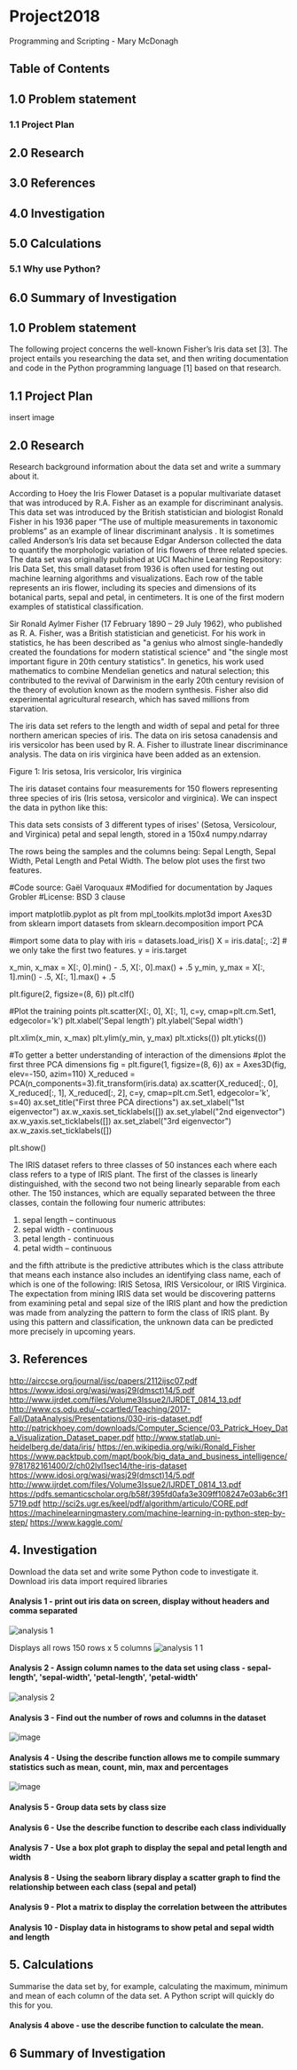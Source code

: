 # Project2018
Programming and Scripting - Mary McDonagh

## Table of Contents
## 1.0 Problem statement	
### 1.1 Project Plan	
## 2.0 Research	
## 3.0 References	
## 4.0 Investigation	
## 5.0 Calculations	
### 5.1 Why use Python?	
## 6.0 Summary of Investigation	

## 1.0 Problem statement
The following project concerns the well-known Fisher’s Iris data set [3]. The project
entails you researching the data set, and then writing documentation and code in the
Python programming language [1] based on that research.

## 1.1 Project Plan

insert image

## 2.0 Research
Research background information about the data set and write a summary about
it.

According to Hoey the Iris Flower Dataset is a popular multivariate dataset that was introduced by R.A. Fisher as an example for discriminant analysis. This data set was introduced by the British statistician and biologist Ronald Fisher in his 1936 paper “The use of multiple measurements in taxonomic problems” as an example of linear discriminant analysis . It is sometimes called Anderson’s Iris data set because Edgar Anderson collected the data to quantify the morphologic variation of Iris flowers of three related species. The data set was originally published at UCI Machine Learning Repository: Iris Data Set, this small dataset from 1936 is often used for testing out machine learning algorithms and visualizations. Each row of the table represents an iris flower, including its species and dimensions of its botanical parts, sepal and petal, in centimeters. It is one of the first modern examples of statistical classification.

Sir Ronald Aylmer Fisher (17 February 1890 – 29 July 1962), who published as R. A. Fisher, was a British statistician and geneticist. For his work in statistics, he has been described as "a genius who almost single-handedly created the foundations for modern statistical science" and "the single most important figure in 20th century statistics". In genetics, his work used mathematics to combine Mendelian genetics and natural selection; this contributed to the revival of Darwinism in the early 20th century revision of the theory of evolution known as the modern synthesis. Fisher also did experimental agricultural research, which has saved millions from starvation. 

The iris data set refers to the length and width of sepal and petal for three northern american species of iris. The data on iris setosa canadensis and iris versicolor has been used by R. A. Fisher to illustrate linear discriminance analysis. The data on iris virginica have been added as an extension.




Figure 1: Iris setosa, Iris versicolor, Iris virginica

The iris dataset contains four measurements for 150 flowers representing three species of iris (Iris setosa, versicolor and virginica). 
We can inspect the data in python like this:

This data sets consists of 3 different types of irises' (Setosa, Versicolour, and Virginica) petal and sepal length, stored in a 150x4 numpy.ndarray

The rows being the samples and the columns being: Sepal Length, Sepal Width, Petal Length and Petal Width. The below plot uses the first two features.

#Code source: Gaël Varoquaux
#Modified for documentation by Jaques Grobler
#License: BSD 3 clause

import matplotlib.pyplot as plt
from mpl_toolkits.mplot3d import Axes3D
from sklearn import datasets
from sklearn.decomposition import PCA

#import some data to play with
iris = datasets.load_iris()
X = iris.data[:, :2]  # we only take the first two features.
y = iris.target

x_min, x_max = X[:, 0].min() - .5, X[:, 0].max() + .5
y_min, y_max = X[:, 1].min() - .5, X[:, 1].max() + .5

plt.figure(2, figsize=(8, 6))
plt.clf()

#Plot the training points
plt.scatter(X[:, 0], X[:, 1], c=y, cmap=plt.cm.Set1,
            edgecolor='k')
plt.xlabel('Sepal length')
plt.ylabel('Sepal width')

plt.xlim(x_min, x_max)
plt.ylim(y_min, y_max)
plt.xticks(())
plt.yticks(())

#To getter a better understanding of interaction of the dimensions
#plot the first three PCA dimensions
fig = plt.figure(1, figsize=(8, 6))
ax = Axes3D(fig, elev=-150, azim=110)
X_reduced = PCA(n_components=3).fit_transform(iris.data)
ax.scatter(X_reduced[:, 0], X_reduced[:, 1], X_reduced[:, 2], c=y,
           cmap=plt.cm.Set1, edgecolor='k', s=40)
ax.set_title("First three PCA directions")
ax.set_xlabel("1st eigenvector")
ax.w_xaxis.set_ticklabels([])
ax.set_ylabel("2nd eigenvector")
ax.w_yaxis.set_ticklabels([])
ax.set_zlabel("3rd eigenvector")
ax.w_zaxis.set_ticklabels([])

plt.show()



The IRIS dataset refers to three classes of 50 instances each where each class refers to a type of IRIS plant. The first of the classes is linearly distinguished, with the second two not being linearly separable from each other. The 150 instances, which are equally separated between the three classes, contain the following four numeric attributes: 

1. sepal length – continuous 
2. sepal width - continuous 
3. petal length - continuous 
4. petal width – continuous 

and the fifth attribute is the predictive attributes which is the class attribute that means each instance also includes an identifying class name, each of which is one of the following: IRIS Setosa, IRIS Versicolour, or IRIS Virginica. The expectation from mining IRIS data set would be discovering patterns from examining petal and sepal size of the IRIS plant and how the prediction was made from analyzing the pattern to form the class of IRIS plant. By using this pattern and classification, the unknown data can be predicted more precisely in upcoming years. 

## 3. References

http://airccse.org/journal/ijsc/papers/2112ijsc07.pdf
https://www.idosi.org/wasj/wasj29(dmsct)14/5.pdf
http://www.ijrdet.com/files/Volume3Issue2/IJRDET_0814_13.pdf
http://www.cs.odu.edu/~ccartled/Teaching/2017-Fall/DataAnalysis/Presentations/030-iris-dataset.pdf
http://patrickhoey.com/downloads/Computer_Science/03_Patrick_Hoey_Data_Visualization_Dataset_paper.pdf
http://www.statlab.uni-heidelberg.de/data/iris/
https://en.wikipedia.org/wiki/Ronald_Fisher
https://www.packtpub.com/mapt/book/big_data_and_business_intelligence/9781782161400/2/ch02lvl1sec14/the-iris-dataset
https://www.idosi.org/wasj/wasj29(dmsct)14/5.pdf
http://www.ijrdet.com/files/Volume3Issue2/IJRDET_0814_13.pdf
https://pdfs.semanticscholar.org/b58f/395fd0afa3e309ff108247e03ab6c3f15719.pdf
http://sci2s.ugr.es/keel/pdf/algorithm/articulo/CORE.pdf
https://machinelearningmastery.com/machine-learning-in-python-step-by-step/
https://www.kaggle.com/



## 4. Investigation
Download the data set and write some Python code to investigate it.
Download iris data
import required libraries 
#### Analysis 1 - print out iris data on screen, display without headers and comma separated
![analysis 1](https://user-images.githubusercontent.com/36244887/39323956-13556514-4986-11e8-9a54-df584528423c.JPG)

Displays all rows 150 rows x 5 columns
![analysis 1 1](https://user-images.githubusercontent.com/36244887/39324063-63b1c106-4986-11e8-8eba-e45eb0d04651.JPG)


#### Analysis 2 - Assign column names to the data set using class - sepal-length', 'sepal-width', 'petal-length', 'petal-width'
![analysis 2](https://user-images.githubusercontent.com/36244887/39324464-7a7444a8-4987-11e8-86b5-f210aa0c22b7.JPG)


#### Analysis 3 - Find out the number of rows and columns in the dataset
![image](https://user-images.githubusercontent.com/36244887/39324632-e3bc87ea-4987-11e8-9a09-c81b1b42156a.png)

#### Analysis 4 - Using the  describe function allows me to compile summary statistics such as mean, count, min, max and percentages
![image](https://user-images.githubusercontent.com/36244887/39324990-f355326e-4988-11e8-8672-9c90613c4a0f.png)

#### Analysis 5 - Group data sets by class size
#### Analysis 6 - Use the describe function to describe each class individually
#### Analysis 7 - Use a box plot graph to display the sepal and petal length and width
#### Analysis 8 - Using the seaborn library display a scatter graph to find the relationship between each class (sepal and petal)
#### Analysis 9 - Plot a matrix to display the correlation between the attributes
#### Analysis 10 - Display data in histograms to show petal and sepal width and length


## 5. Calculations
Summarise the data set by, for example, calculating the maximum, minimum and mean of each column of the data set. A Python script will quickly do this for you.

#### Analysis 4 above - use the describe function to calculate the mean.

## 6 Summary of Investigation
